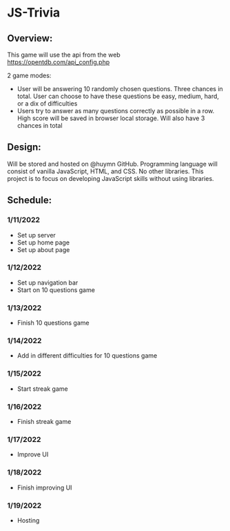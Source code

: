 # JS-Trivia

## Overview:
This game will use the api from the web https://opentdb.com/api_config.php

2 game modes:
* User will be answering 10 randomly chosen questions. Three chances in total. User can choose to have these questions be easy, medium, hard, or a dix of difficulties
* Users try to answer as many questions correctly as possible in a row. High score will be saved in browser local storage. Will also have 3 chances in total

## Design:
Will be stored and hosted on @huymn GitHub. Programming language will consist of vanilla JavaScript, HTML, and CSS. No other libraries. This project is to focus on developing JavaScript skills without using libraries.

## Schedule:
### 1/11/2022
* Set up server
* Set up home page
* Set up about page
### 1/12/2022
* Set up navigation bar
* Start on 10 questions game
### 1/13/2022
* Finish 10 questions game
### 1/14/2022
* Add in different difficulties for 10 questions game
### 1/15/2022
* Start streak game
### 1/16/2022
* Finish streak game
### 1/17/2022
* Improve UI
### 1/18/2022
* Finish improving UI
### 1/19/2022
* Hosting

